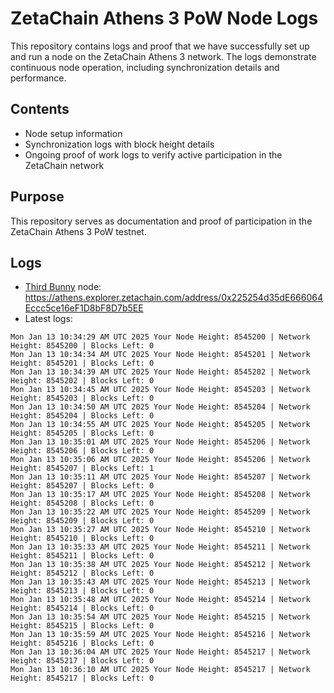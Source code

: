 # ZetaChain Athens 3 PoW Node Logs
This repository contains logs and proof that we have successfully set up and run a node on the ZetaChain Athens 3 network. The logs demonstrate continuous node operation, including synchronization details and performance.

## Contents
- Node setup information
- Synchronization logs with block height details
- Ongoing proof of work logs to verify active participation in the ZetaChain network

## Purpose
This repository serves as documentation and proof of participation in the ZetaChain Athens 3 PoW testnet.

## Logs

- [Third Bunny](https://thirdbunny.xyz/) node: https://athens.explorer.zetachain.com/address/0x225254d35dE666064Eccc5ce16eF1D8bF8D7b5EE
- Latest logs:
```
Mon Jan 13 10:34:29 AM UTC 2025 Your Node Height: 8545200 | Network Height: 8545200 | Blocks Left: 0
Mon Jan 13 10:34:34 AM UTC 2025 Your Node Height: 8545201 | Network Height: 8545201 | Blocks Left: 0
Mon Jan 13 10:34:39 AM UTC 2025 Your Node Height: 8545202 | Network Height: 8545202 | Blocks Left: 0
Mon Jan 13 10:34:45 AM UTC 2025 Your Node Height: 8545203 | Network Height: 8545203 | Blocks Left: 0
Mon Jan 13 10:34:50 AM UTC 2025 Your Node Height: 8545204 | Network Height: 8545204 | Blocks Left: 0
Mon Jan 13 10:34:55 AM UTC 2025 Your Node Height: 8545205 | Network Height: 8545205 | Blocks Left: 0
Mon Jan 13 10:35:01 AM UTC 2025 Your Node Height: 8545206 | Network Height: 8545206 | Blocks Left: 0
Mon Jan 13 10:35:06 AM UTC 2025 Your Node Height: 8545206 | Network Height: 8545207 | Blocks Left: 1
Mon Jan 13 10:35:11 AM UTC 2025 Your Node Height: 8545207 | Network Height: 8545207 | Blocks Left: 0
Mon Jan 13 10:35:17 AM UTC 2025 Your Node Height: 8545208 | Network Height: 8545208 | Blocks Left: 0
Mon Jan 13 10:35:22 AM UTC 2025 Your Node Height: 8545209 | Network Height: 8545209 | Blocks Left: 0
Mon Jan 13 10:35:27 AM UTC 2025 Your Node Height: 8545210 | Network Height: 8545210 | Blocks Left: 0
Mon Jan 13 10:35:33 AM UTC 2025 Your Node Height: 8545211 | Network Height: 8545211 | Blocks Left: 0
Mon Jan 13 10:35:38 AM UTC 2025 Your Node Height: 8545212 | Network Height: 8545212 | Blocks Left: 0
Mon Jan 13 10:35:43 AM UTC 2025 Your Node Height: 8545213 | Network Height: 8545213 | Blocks Left: 0
Mon Jan 13 10:35:48 AM UTC 2025 Your Node Height: 8545214 | Network Height: 8545214 | Blocks Left: 0
Mon Jan 13 10:35:54 AM UTC 2025 Your Node Height: 8545215 | Network Height: 8545215 | Blocks Left: 0
Mon Jan 13 10:35:59 AM UTC 2025 Your Node Height: 8545216 | Network Height: 8545216 | Blocks Left: 0
Mon Jan 13 10:36:04 AM UTC 2025 Your Node Height: 8545217 | Network Height: 8545217 | Blocks Left: 0
Mon Jan 13 10:36:10 AM UTC 2025 Your Node Height: 8545217 | Network Height: 8545217 | Blocks Left: 0
```

